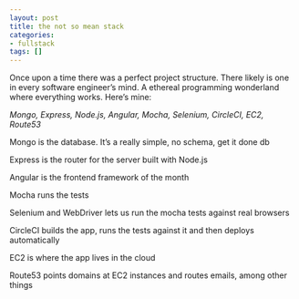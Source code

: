 ```yaml
---
layout: post
title: the not so mean stack
categories:
- fullstack
tags: []
---
```


Once upon a time there was a perfect project structure. There likely is one in every software engineer’s mind. A ethereal programming wonderland where everything works. Here’s mine:

*Mongo, Express, Node.js, Angular, Mocha, Selenium, CircleCI, EC2, Route53*

Mongo is the database. It’s a really simple, no schema, get it done db

Express is the router for the server built with Node.js

Angular is the frontend framework of the month

Mocha runs the tests

Selenium and WebDriver lets us run the mocha tests against real browsers

CircleCI builds the app, runs the tests against it and then deploys automatically

EC2 is where the app lives in the cloud

Route53 points domains at EC2 instances and routes emails, among other things

